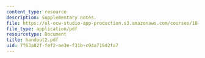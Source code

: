 ```yaml
---
content_type: resource
description: Supplementary notes.
file: https://ol-ocw-studio-app-production.s3.amazonaws.com/courses/18-075-advanced-calculus-for-engineers-fall-2004/7f63a82ffef2ae3ef31bc94a719d2fa7_handout2.pdf
file_type: application/pdf
resourcetype: Document
title: handout2.pdf
uid: 7f63a82f-fef2-ae3e-f31b-c94a719d2fa7
---
```

